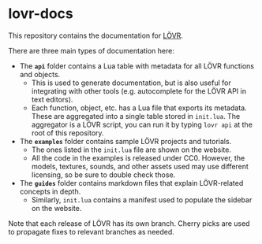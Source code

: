 lovr-docs
===

This repository contains the documentation for [LÖVR](https://github.com/bjornbytes/lovr).

There are three main types of documentation here:

- The **`api`** folder contains a Lua table with metadata for all LÖVR functions and objects.
  - This is used to generate documentation, but is also useful for integrating with other tools
  (e.g. autocomplete for the LÖVR API in text editors).
  - Each function, object, etc. has a Lua file that exports its metadata.  These are aggregated
  into a single table stored in `init.lua`.  The aggregator is a LÖVR script, you can run it by
  typing `lovr api` at the root of this repository.
- The **`examples`** folder contains sample LÖVR projects and tutorials.
  - The ones listed in the `init.lua` file are shown on the website.
  - All the code in the examples is released under CC0.  However, the models, textures, sounds, and
  other assets used may use different licensing, so be sure to double check those.
- The **`guides`** folder contains markdown files that explain LÖVR-related concepts in depth.
  - Similarly, `init.lua` contains a manifest used to populate the sidebar on the website.

Note that each release of LÖVR has its own branch.  Cherry picks are used to propagate fixes to 
relevant branches as needed.
